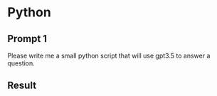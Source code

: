 # Python

## Prompt 1

Please write me a small python script that will use gpt3.5 to answer a question.

## Result
